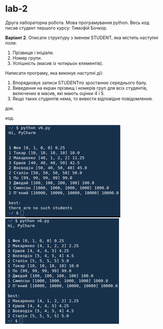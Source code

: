 # lab-2
Друга лабораторна робота. Мова програмування python. Весь код писав студент першого курсу: Тимофій Бочкор.

<b>Варіант 2</b>. Описати структуру з іменем STUDENT, яка містить наступні поля:
 1. Прізвище і ініціали.
 2. Номер групи.
 3. Успішність (масив із чотирьох елементів).

Написати програму, яка виконує наступні дії:
 1. Впорядковує записи STUDENTпо зростанню середнього балу.
 2. Виведення на екран прізвищ і номерів груп для всіх студентів, включених в масив, які мають оцінки 4 і 5.
 3. Якщо таких студентів нема, то вивести відповідне повідомлення.

док.

код.

![](test_1.png)
![](test_2.png)
